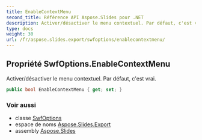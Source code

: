 ```yaml
---
title: EnableContextMenu
second_title: Référence API Aspose.Slides pour .NET
description: Activer/désactiver le menu contextuel. Par défaut, c'est vrai.
type: docs
weight: 30
url: /fr/aspose.slides.export/swfoptions/enablecontextmenu/
---
```


## Propriété SwfOptions.EnableContextMenu

Activer/désactiver le menu contextuel. Par défaut, c'est vrai.

```csharp
public bool EnableContextMenu { get; set; }
```

### Voir aussi

* classe [SwfOptions](../../swfoptions)
* espace de noms [Aspose.Slides.Export](../../swfoptions)
* assembly [Aspose.Slides](../../../)

<!-- NE PAS ÉDITER : généré par xmldocmd pour Aspose.Slides.dll -->
